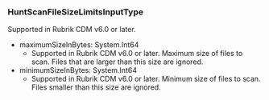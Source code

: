 ### HuntScanFileSizeLimitsInputType
Supported in Rubrik CDM v6.0 or later.

- maximumSizeInBytes: System.Int64
  - Supported in Rubrik CDM v6.0 or later.
Maximum size of files to scan. Files that are larger than this size are ignored.
- minimumSizeInBytes: System.Int64
  - Supported in Rubrik CDM v6.0 or later.
Minimum size of files to scan. Files smaller than this size are ignored.
